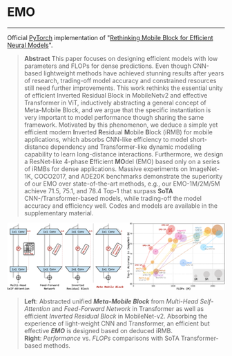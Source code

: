 # EMO

--- 
Official [PyTorch](https://pytorch.org/) implementation of "[Rethinking Mobile Block for Efficient Neural Models](https://arxiv.org/abs/2301.01146)".

> **Abstract** This paper focuses on designing efficient models with low parameters and FLOPs for dense predictions. Even though CNN-based lightweight methods have achieved stunning results after years of research, trading-off model accuracy and constrained resources still need further improvements. This work rethinks the essential unity of efficient Inverted Residual Block in MobileNetv2 and effective Transformer in ViT, inductively abstracting a general concept of Meta-Mobile Block, and we argue that the specific instantiation is very important to model performance though sharing the same framework. Motivated by this phenomenon, we deduce a simple yet efficient modern **I**nverted **R**esidual **M**obile **B**lock (iRMB) for mobile applications, which absorbs CNN-like efficiency to model short-distance dependency and Transformer-like dynamic modeling capability to learn long-distance interactions. Furthermore, we design a ResNet-like 4-phase **E**fficient **MO**del (EMO) based only on a series of iRMBs for dense applications. Massive experiments on ImageNet-1K, COCO2017, and ADE20K benchmarks demonstrate the superiority of our EMO over state-of-the-art methods, e.g., our EMO-1M/2M/5M achieve 71.5, 75.1, and 78.4 Top-1 that surpass **SoTA** CNN-/Transformer-based models, while trading-off the model accuracy and efficiency well. Codes and models are available in the supplementary material.

<div align="center">
  <img src="resources/meta_mobile_block.png" width="800px" />
</div>

> **Left**: Abstracted unified ***Meta-Mobile Block*** from *Multi-Head Self-Attention* and *Feed-Forward Network* in Transformer as well as efficient *Inverted Residual Block* in MobileNet-v2. Absorbing the experience of light-weight CNN and Transformer, an efficient but effective ***EMO*** is designed based on deduced iRMB.<br>
> **Right**: *Performance* vs. *FLOPs* comparisons with SoTA Transformer-based methods.
